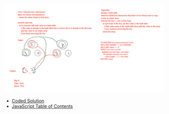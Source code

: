 ![uml](img/tree-intersection.png)

- [Coded Solution](tree-intersection.js)
- [JavaScript Table of Contents](../README.md)

